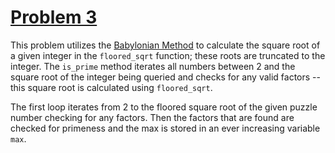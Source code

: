 # [Problem 3](https://projecteuler.net/problem=3)

This problem utilizes the [Babylonian Method](https://en.wikipedia.org/wiki/Methods_of_computing_square_roots#Babylonian_method) to calculate the square root of a given integer in the ```floored_sqrt``` function; these roots are truncated to the integer. The ```is_prime``` method iterates all numbers between 2 and the square root of the integer being queried and checks for any valid factors -- this square root is calculated using ```floored_sqrt```.

The first loop iterates from 2 to the floored square root of the given puzzle number checking for any factors. Then the factors that are found are checked for primeness and the max is stored in an ever increasing variable ```max```.
